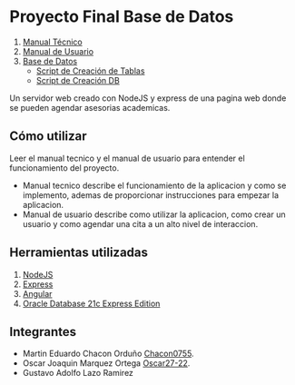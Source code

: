 # Proyecto Final Base de Datos

1. [Manual Técnico](./docs/manual_tecnico.md)
2. [Manual de Usuario](./docs/manual_usuario.md)
3. [Base de Datos](./Backend/db/script.sql)
    - [Script de Creación de Tablas](./Backend/db/tables.sql)
    - [Script de Creación DB](./Backend/db/uach-as.sql)

Un servidor web creado con NodeJS y express de una pagina web donde se pueden agendar asesorias academicas.

## Cómo utilizar

Leer el manual tecnico y el manual de usuario para entender el funcionamiento del proyecto.

- Manual tecnico describe el funcionamiento de la aplicacion y como se implemento, ademas de proporcionar instrucciones para empezar la aplicacion.
- Manual de usuario describe como utilizar la aplicacion, como crear un usuario y como agendar una cita a un alto nivel de interaccion.

## Herramientas utilizadas

1. [NodeJS](https://nodejs.org)
2. [Express](https://expressjs.com/)
3. [Angular](https://angular.dev/)
4. [Oracle Database 21c Express Edition](https://docs.oracle.com/en/database/oracle/oracle-database/21/sqlrf/index.html)

## Integrantes

- Martin Eduardo Chacon Orduño [Chacon0755](https://github.com/Chacon0755).
- Oscar Joaquin Marquez Ortega [Oscar27-22](https://github.com/Oscar27-22).
- Gustavo Adolfo Lazo Ramirez
